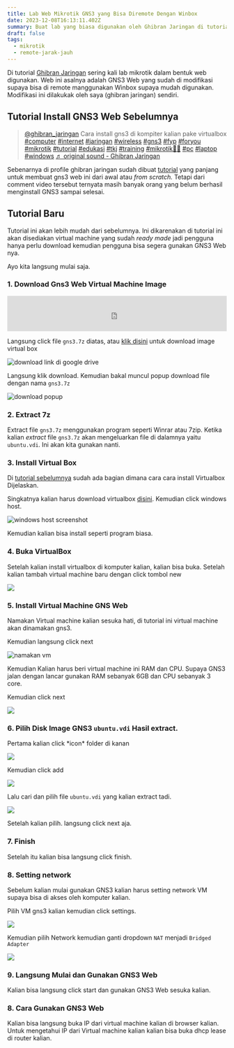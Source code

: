 ```yaml
---
title: Lab Web Mikrotik GNS3 yang Bisa Diremote Dengan Winbox
date: 2023-12-08T16:13:11.402Z
summary: Buat lab yang biasa digunakan oleh Ghibran Jaringan di tutorial
draft: false
tags:
  - mikrotik
  - remote-jarak-jauh
---
```

Di tutorial [Ghibran Jaringan](https://www.tiktok.com/@ghibran_jaringan) sering kali lab mikrotik dalam bentuk web digunakan. Web ini asalnya adalah GNS3 Web yang sudah di modifikasi supaya bisa di remote manggunakan Winbox supaya mudah digunakan. Modifikasi ini dilakukak oleh saya (ghibran jaringan) sendiri.

## Tutorial Install GNS3 Web Sebelumnya

<blockquote class="tiktok-embed" cite="https://www.tiktok.com/@ghibran_jaringan/video/7271003638334573829" data-video-id="7271003638334573829" style="max-width: 605px;min-width: 325px;" > <section> <a target="_blank" title="@ghibran_jaringan" href="https://www.tiktok.com/@ghibran_jaringan?refer=embed">@ghibran_jaringan</a> Cara install gns3 di kompiter kalian pake virtualbox <a title="computer" target="_blank" href="https://www.tiktok.com/tag/computer?refer=embed">#computer</a> <a title="internet" target="_blank" href="https://www.tiktok.com/tag/internet?refer=embed">#internet</a> <a title="jaringan" target="_blank" href="https://www.tiktok.com/tag/jaringan?refer=embed">#jaringan</a> <a title="wireless" target="_blank" href="https://www.tiktok.com/tag/wireless?refer=embed">#wireless</a> <a title="gns3" target="_blank" href="https://www.tiktok.com/tag/gns3?refer=embed">#gns3</a> <a title="fyp" target="_blank" href="https://www.tiktok.com/tag/fyp?refer=embed">#fyp</a> <a title="foryou" target="_blank" href="https://www.tiktok.com/tag/foryou?refer=embed">#foryou</a> <a title="mikrotik" target="_blank" href="https://www.tiktok.com/tag/mikrotik?refer=embed">#mikrotik</a> <a title="tutorial" target="_blank" href="https://www.tiktok.com/tag/tutorial?refer=embed">#tutorial</a> <a title="edukasi" target="_blank" href="https://www.tiktok.com/tag/edukasi?refer=embed">#edukasi</a> <a title="tkj" target="_blank" href="https://www.tiktok.com/tag/tkj?refer=embed">#tkj</a> <a title="training" target="_blank" href="https://www.tiktok.com/tag/training?refer=embed">#training</a> <a title="mikrotik💪🤩" target="_blank" href="https://www.tiktok.com/tag/mikrotik%F0%9F%92%AA%F0%9F%A4%A9?refer=embed">#mikrotik💪🤩</a> <a title="pc" target="_blank" href="https://www.tiktok.com/tag/pc?refer=embed">#pc</a> <a title="laptop" target="_blank" href="https://www.tiktok.com/tag/laptop?refer=embed">#laptop</a> <a title="windows" target="_blank" href="https://www.tiktok.com/tag/windows?refer=embed">#windows</a> <a target="_blank" title="♬ original sound - Ghibran Jaringan" href="https://www.tiktok.com/music/original-sound-7271003708849916678?refer=embed">♬ original sound - Ghibran Jaringan</a> </section> </blockquote> <script async src="https://www.tiktok.com/embed.js"></script>

Sebenarnya di profile ghibran jaringan sudah dibuat [tutorial](https://www.tiktok.com/@ghibran_jaringan/video/7271003638334573829) yang panjang untuk membuat gns3 web ini dari awal atau *from scratch.* Tetapi dari comment video tersebut ternyata masih banyak orang yang belum berhasil menginstall GNS3 sampai selesai.

## Tutorial Baru

Tutorial ini akan lebih mudah dari sebelumnya. Ini dikarenakan di tutorial ini akan disediakan virtual machine yang sudah *ready made* jadi pengguna hanya perlu download kemudian pengguna bisa segera gunakan GNS3 Web nya.

Ayo kita langsung mulai saja.

### 1. Download Gns3 Web Virtual Machine Image

<iframe src="https://drive.google.com/embeddedfolderview?id=1PKwBs20VBE7-TlLLZzS6BYjeJlfMnfWA#list" style="width:100%;height: 81px;border:0;" scrolling="no"></iframe>

Langsung click file `gns3.7z` diatas, atau [klik disini](https://drive.google.com/file/d/12YSOH_iFpJvNcKnA8SyAiTyQN9dqilUr/view?usp=sharing) untuk download image virtual box 

![download link di google drive](/images/uploads/screenshot-from-2023-12-08-17-44-52.png "download google drive")

Langsung klik download. Kemudian bakal muncul popup download file dengan nama `gns3.7z`

![download popup](/images/uploads/screenshot-from-2023-12-08-17-43-04.png)

### 2. Extract 7z

Extract file `gns3.7z` menggunakan program seperti Winrar atau 7zip. Ketika kalian *extract* file `gns3.7z` akan mengeluarkan file di dalamnya yaitu `ubuntu.vdi`. Ini akan kita gunakan nanti.

### 3. Install Virtual Box

Di [tutorial sebelumnya](https://www.tiktok.com/@ghibran_jaringan/video/7271003638334573829) sudah ada bagian dimana cara cara install Virtualbox Dijelaskan.

Singkatnya kalian harus download virtualbox [disini](https://www.virtualbox.org/wiki/Downloads).
Kemudian click windows host.

![windows host  screenshot](/images/uploads/screenshot-from-2023-12-08-17-53-35.png)

Kemudian kalian bisa install seperti program biasa.

### 4. Buka VirtualBox

Setelah kalian install virtualbox di komputer kalian, kalian bisa buka.
Setelah kalian tambah virtual machine baru dengan click tombol new

![](/images/uploads/frame-15-1-.png)

### 5. Install Virtual Machine GNS Web

Namakan Virtual machine kalian sesuka hati, di tutorial ini virtual machine akan dinamakan gns3.

Kemudian langsung click next

![namakan vm ](/images/uploads/screenshot-from-2023-12-08-18-16-02.png)

Kemudian Kalian harus beri virtual machine ini RAM dan CPU. Supaya GNS3 jalan dengan lancar gunakan RAM sebanyak 6GB dan CPU sebanyak 3 core.

Kemudian click next

![](/images/uploads/screenshot-from-2023-12-08-18-18-19.png)

### 6. Pilih Disk Image GNS3 `ubuntu.vdi` Hasil extract.

Pertama kalian click \*icon\* folder di kanan

![](/images/uploads/frame-16.png)

Kemudian click add

![](/images/uploads/frame-17.png)

Lalu cari dan pilih file `ubuntu.vdi` yang kalian extract tadi.

![](/images/uploads/screenshot-from-2023-12-08-18-28-16.png)

Setelah kalian pilih. langsung click next aja.

### 7. Finish

Setelah itu kalian bisa langsung click finish. 

### 8. Setting network

Sebelum kalian mulai gunakan GNS3 kalian harus setting network VM supaya bisa di akses oleh komputer kalian.

Pilih VM gns3 kalian kemudian click settings.

![](/images/uploads/frame-18.png)

Kemudian pilih Network kemudian ganti dropdown `NAT` menjadi `Bridged Adapter`

![](/images/uploads/frame-19.png)

### 9. Langsung Mulai dan Gunakan GNS3 Web
Kalian bisa langsung click start dan gunakan GNS3 Web sesuka kalian.

### 8. Cara Gunakan GNS3 Web
Kalian bisa langsung buka IP dari virtual machine kalian di browser kalian.
Untuk mengetahui IP dari Virtual machine kalian kalian bisa buka dhcp lease di router  kalian.

